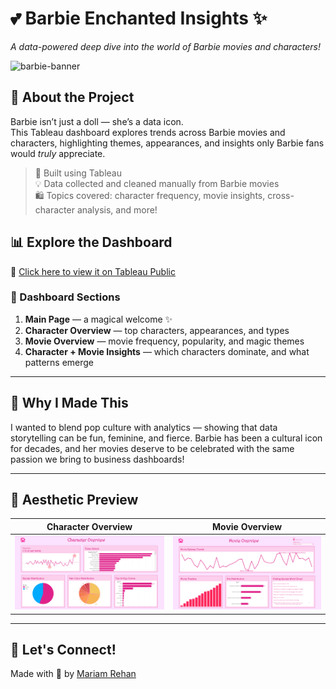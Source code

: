# 💕 Barbie Enchanted Insights ✨
*A data-powered deep dive into the world of Barbie movies and characters!*

![barbie-banner](https://i.pinimg.com/originals/6d/41/5d/6d415d1d287237ef5c3b4b3d4d06bb7c.gif)

## 👑 About the Project
Barbie isn’t just a doll — she’s a data icon.  
This Tableau dashboard explores trends across Barbie movies and characters, highlighting themes, appearances, and insights only Barbie fans would *truly* appreciate.  

> 📍 Built using Tableau  
> 💡 Data collected and cleaned manually from Barbie movies  
> 🛍️ Topics covered: character frequency, movie insights, cross-character analysis, and more!

## 📊 Explore the Dashboard

🔗 [Click here to view it on Tableau Public](https://public.tableau.com/app/profile/mariam.rehan/viz/BarbieEnchantedInsights/MainPage)

### 🌸 Dashboard Sections
1. **Main Page** — a magical welcome ✨  
2. **Character Overview** — top characters, appearances, and types  
3. **Movie Overview** — movie frequency, popularity, and magic themes  
4. **Character + Movie Insights** — which characters dominate, and what patterns emerge

---

## 🧠 Why I Made This
I wanted to blend pop culture with analytics — showing that data storytelling can be fun, feminine, and fierce. Barbie has been a cultural icon for decades, and her movies deserve to be celebrated with the same passion we bring to business dashboards!

---

## 💅 Aesthetic Preview

| Character Overview | Movie Overview |
|--------------------|----------------|
| ![character](screenshots/character_page.png) | ![movie](screenshots/movie_page.png) |

---

## 🦄 Let's Connect!
Made with 💖 by [Mariam Rehan](https://www.linkedin.com/in/mariam-rehan)

